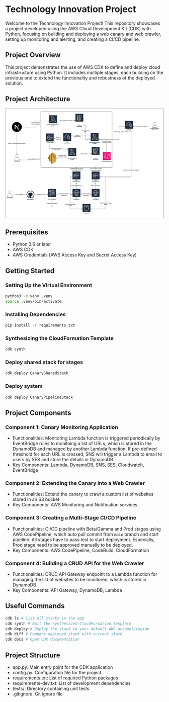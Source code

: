# Technology Innovation Project
Welcome to the Technology Innovation Project! This repository showcases a project developed using the AWS Cloud Development Kit (CDK) with Python, focusing on building and deploying a web canary and web crawler, setting up monitoring and alerting, and creating a CI/CD pipeline.

## Project Overview
This project demonstrates the use of AWS CDK to define and deploy cloud infrastructure using Python. It includes multiple stages, each building on the previous one to extend the functionality and robustness of the deployed solution.

## Project Architecture
![alt text](https://github.com/phucpercy/technology-innovation-project/blob/main/images/Architecture.png?raw=true "Logo Title Text 1")
## Prerequisites
- Python 3.6 or later
- AWS CDK
- AWS Credentials (AWS Access Key and Secret Access Key)

## Getting Started
### Setting Up the Virtual Environment
```sh
python3 -m venv .venv
source .venv/bin/activate
```

### Installing Dependencies
```sh
pip install -r requirements.txt
```
### Synthesizing the CloudFormation Template
```sh
cdk synth
```

### Deploy shared stack for stages
```sh
cdk deploy CanarySharedStack
```

### Deploy system
```sh
cdk deploy CanaryPipelineStack
```

## Project Components
### Component 1: Canary Monitoring Application
- Functionalities: Monitoring Lambda function is triggered periodically by EventBridge rules to monitoing a list of URLs, which is stored in the DynamoDB and managed by another Lambda function. If pre-defined threshold for each URL is crossed, SNS will trigger a Lambda to email to users by SES and store the details in DynamoDB.
- Key Components: Lambda, DynamoDB, SNS, SES, Cloudwatch, EventBridge

### Component 2: Extending the Canary into a Web Crawler
- Functionalities: Extend the canary to crawl a custom list of websites stored in an S3 bucket.
- Key Components: AWS Monitoring and Notification services

### Component 3: Creating a Multi-Stage CI/CD Pipeline
- Functionalities: CI/CD pipeline with Beta/Gamma and Prod stages using AWS CodePipeline, which auto pull commit from `main` branch and start pipeline. All stages have to pass test to start deployment. Especially, Prod stage need to be approved manually to be deployed.
- Key Components: AWS CodePipeline, CodeBuild, CloudFormation

### Component 4: Building a CRUD API for the Web Crawler
- Functionalities: CRUD API Gateway endpoint to a Lambda function for managing the list of websites to be monitored, which is stored in DynamoDB.
- Key Components: API Gateway, DynamoDB, Lambda

## Useful Commands
```sh
cdk ls # List all stacks in the app
cdk synth # Emit the synthesized CloudFormation template
cdk deploy # Deploy the stack to your default AWS account/region
cdk diff # Compare deployed stack with current state
cdk docs # Open CDK documentation
```
## Project Structure
- app.py: Main entry point for the CDK application
- config.py: Configuration file for the project
- requirements.txt: List of required Python packages
- requirements-dev.txt: List of development dependencies
- tests/: Directory containing unit tests
- .gitignore: Git ignore file

